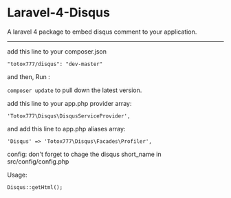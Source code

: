 Laravel-4-Disqus
================

A laravel 4 package to embed disqus comment to your application.

----------------------
add this line to your composer.json

    "totox777/disqus": "dev-master"

and then, Run :

`composer update` to pull down the latest version.



add this line to your app.php provider array:

    'Totox777\Disqus\DisqusServiceProvider',


and add this line to app.php aliases array:

    'Disqus' => 'Totox777\Disqus\Facades\Profiler',



config:
don't forget to chage the disqus short_name in src/config/config.php


Usage:

    Disqus::getHtml();
